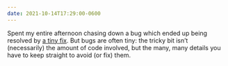 ```yaml
---
date: 2021-10-14T17:29:00-0600
---
```


Spent my entire afternoon chasing down a bug which ended up being resolved by [a tiny fix](https://github.com/socketio/socket.io-client/pull/1503/files). But bugs are often tiny: the tricky bit isn’t (necessarily) the amount of code involved, but the many, many details you have to keep straight to avoid (or fix) them.